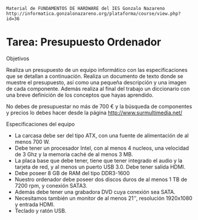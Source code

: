 
```
Material de FUNDAMENTOS DE HARDWARE del IES Gonzalo Nazareno
http://informatica.gonzalonazareno.org/plataforma/course/view.php?id=36
```

# Tarea: Presupuesto Ordenador

Objetivos

Realiza un presupuesto de un equipo informático con las especificaciones que se detallan a continuación. Realiza un documento de texto donde se muestre el presupuesto, así como una pequeña descripción y una imagen de cada componente. Además realiza al final del trabajo un diccionario con una breve definición de los conceptos que hayas aprendido.

No debes de presupuestar no más de 700 € y la búsqueda de componentes y precios lo debes hacer desde la página http://www.surmultimedia.net/

Especificaciones del equipo
* La carcasa debe ser del tipo ATX, con una fuente de alimentación de al menos 700 W.
* Debe tener un procesador Intel, con al menos 4 nucleos, una velocidad de 3 Ghz y la memoria caché de al menos 3 MB.
* La placa base que debe tener, tiene que tener integrado el audio y la tarjeta de red, y al menos un puerto USB 3.0. Debe tener salida HDMI.
* Debe poseer 8 GB de RAM del tipo DDR3-1600
* Nuestro ordenador debe poseer dos discos duros de al menos 1 TB de 7200 rpm, y conexión SATA3.
* Además debe tener una grabadora DVD cuya conexión sea SATA.
* Necesitamos también un monitor de al menos 21'', resolución 1920x1080 y entrada HDMI.
* Teclado y ratón USB.
